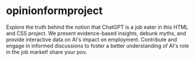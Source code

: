 # opinionformproject
Explore the truth behind the notion that ChatGPT is a job eater in this HTML and CSS project. We present evidence-based insights, debunk myths, and provide interactive data on AI's impact on employment. Contribute and engage in informed discussions to foster a better understanding of AI's role in the job market! share your pov.
